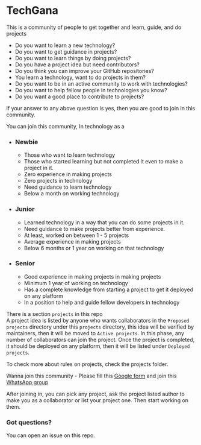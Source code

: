 # TechGana

This is a community of people to get together and learn, guide, and do projects

- Do you want to learn a new technology?
- Do you want to get guidance in projects?
- Do you want to learn things by doing projects?
- Do you have a project idea but need contributors?
- Do you think you can improve your GitHub repositories?
- You learn a technology, want to do projects in them?
- Do you want to be in an active community to work with technologies?
- Do you want to help fellow people in technologies you know?
- Do you want a good place to contribute to projects?

If your answer to any above question is yes, then you are good to join in this community.

You can join this community, In technology as a

- ### Newbie

  - Those who want to learn technology
  - Those who started learning but not completed it even to make a project in it.
  - Zero experience in making projects
  - Zero projects in technology
  - Need guidance to learn technology
  - Below a month on working technology

- ### Junior

  - Learned technology in a way that you can do some projects in it.
  - Need guidance to make projects better from experience.
  - At least, worked on between 1 - 5 projects
  - Average experience in making projects
  - Below 6 months or 1 year on working on that technology

- ### Senior
  - Good experience in making projects in making projects
  - Minimum 1 year of working on technology
  - Has a complete knowledge from starting a project to get it deployed on any platform
  - In a position to help and guide fellow developers in technology

There is a section `projects` in this repo  
A project idea is listed by anyone who wants collaborators in the `Proposed projects` directory under this `projects` directory, this idea will be verified by maintainers, then it will be moved to `Active projects`. In this phase, any number of collaborators can join the project. Once the project is completed, it should be deployed on any platform, then it will be listed under `Deployed projects`.

To check more about rules on projects, check the projects folder.

Wanna join this community - Please fill this [Google form](https://docs.google.com/forms/d/e/1FAIpQLSfNXCnff162WpqGfu9Y8aiEybtr30vL7IzGlP5FtYPHFLJnXQ/viewform?usp=sf_link) and join this [WhatsApp group](https://chat.whatsapp.com/HzipoQV77Ne24FiCNMhuy7)

After joining in, you can pick any project, ask the project listed author to make you as a collaborator or list your project one. Then start working on them.

### Got questions?

You can open an issue on this repo.
